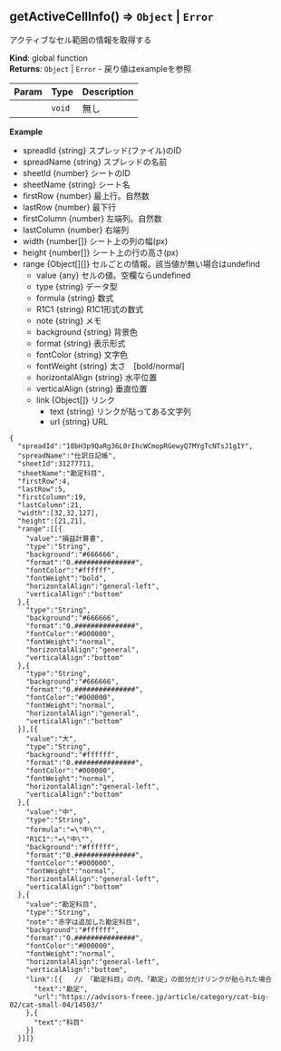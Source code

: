 <a name="getActiveCellInfo"></a>

## getActiveCellInfo() ⇒ <code>Object</code> \| <code>Error</code>
アクティブなセル範囲の情報を取得する

**Kind**: global function  
**Returns**: <code>Object</code> \| <code>Error</code> - 戻り値はexampleを参照  

| Param | Type | Description |
| --- | --- | --- |
|  | <code>void</code> | 無し |

**Example**  
- spreadId {string} スプレッド(ファイル)のID
- spreadName {string} スプレッドの名前
- sheetId {number} シートのID
- sheetName {string} シート名
- firstRow {number} 最上行。自然数
- lastRow {number} 最下行
- firstColumn {number} 左端列。自然数
- lastColumn {number} 右端列
- width {number[]} シート上の列の幅(px)
- height {number[]} シート上の行の高さ(px)
- range {Object[][]} セルごとの情報。該当値が無い場合はundefind
  - value {any} セルの値。空欄ならundefined
  - type {string} データ型
  - formula {string} 数式
  - R1C1 {string} R1C1形式の数式
  - note {string} メモ
  - background {string} 背景色
  - format {string} 表示形式
  - fontColor {string} 文字色
  - fontWeight {string} 太さ　[bold/normal]
  - horizontalAlign {string} 水平位置
  - verticalAlign {string} 垂直位置
  - link {Object[]} リンク
    - text {string} リンクが貼ってある文字列
    - url {string} URL

```
{
  "spreadId":"18bH3p9QaRg36L0rIhcWCmopRGewyQ7MYgTcNTsJ1gIY",
  "spreadName":"仕訳日記帳",
  "sheetId":31277711,
  "sheetName":"勘定科目",
  "firstRow":4,
  "lastRow":5,
  "firstColumn":19,
  "lastColumn":21,
  "width":[32,32,127],
  "height":[21,21],
  "range":[[{
    "value":"損益計算書",
    "type":"String",
    "background":"#666666",
    "format":"0.###############",
    "fontColor":"#ffffff",
    "fontWeight":"bold",
    "horizontalAlign":"general-left",
    "verticalAlign":"bottom"
  },{
    "type":"String",
    "background":"#666666",
    "format":"0.###############",
    "fontColor":"#000000",
    "fontWeight":"normal",
    "horizontalAlign":"general",
    "verticalAlign":"bottom"
  },{
    "type":"String",
    "background":"#666666",
    "format":"0.###############",
    "fontColor":"#000000",
    "fontWeight":"normal",
    "horizontalAlign":"general",
    "verticalAlign":"bottom"
  }],[{
    "value":"大",
    "type":"String",
    "background":"#ffffff",
    "format":"0.###############",
    "fontColor":"#000000",
    "fontWeight":"normal",
    "horizontalAlign":"general-left",
    "verticalAlign":"bottom"
  },{
    "value":"中",
    "type":"String",
    "formula":"=\"中\"",
    "R1C1":"=\"中\"",
    "background":"#ffffff",
    "format":"0.###############",
    "fontColor":"#000000",
    "fontWeight":"normal",
    "horizontalAlign":"general-left",
    "verticalAlign":"bottom"
  },{
    "value":"勘定科目",
    "type":"String",
    "note":"赤字は追加した勘定科目",
    "background":"#ffffff",
    "format":"0.###############",
    "fontColor":"#000000",
    "fontWeight":"normal",
    "horizontalAlign":"general-left",
    "verticalAlign":"bottom",
    "link":[{   // 「勘定科目」の内、「勘定」の部分だけリンクが貼られた場合
      "text":"勘定",
      "url":"https://advisors-freee.jp/article/category/cat-big-02/cat-small-04/14503/"
    },{
      "text":"科目"
    }]
  }]]}
```
